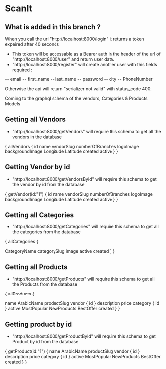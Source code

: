 # ScanIt

## What is added in this branch ?

When you call the url "http://localhost:8000/login" it returns a token expeired after 40 seconds
- This token will be accessable as a Bearer auth in the header of the url of "http://localhost:8000/user" and return user data.
- "http://localhost:8000/register" will create another user with this fields required :

-- email
-- first_name
-- last_name
-- password
-- city
-- PhoneNumber

Otherwise the api will return "serializer not valid" with status_code 400.


Coming to the graphql schema of the vendors, Categories & Products Models 

## Getting all Vendors
- "http://localhost:8000/getVendors" will require this schema to get all the vendors in the database 

{
allVendors {
id
name
vendorSlug
numberOfBranches
logoImage
backgroundImage
Longitude
Latitude
created
active
}
}

## Getting Vendor by id
- "http://localhost:8000/getVendorsById" will require this schema to get the vendor by id from the database

{
getVendor(id:"1") {
id
name
vendorSlug
numberOfBranches
logoImage
backgroundImage
Longitude
Latitude
created
active
}
}


## Getting all Categories
- "http://localhost:8000/getCategories" will require this schema to get all the categories from the database

{
allCategories {

CategoryName
categorySlug
image
active
created
}
}

## Getting all Products
- "http://localhost:8000/getProducts" will require this schema to get all the Products from the database

{
allProducts {

name
ArabicName
productSlug
vendor {
  id
}
description
price
category {
  id
}
active
MostPopular
NewProducts
BestOffer
created
}
}



## Getting product by id
- "http://localhost:8000/getProductById" will require this schema to get Product by id from the database

{
getProduct(id:"1") {
name
ArabicName
productSlug
vendor {
  id
}
description
price
category {
  id
}
active
MostPopular
NewProducts
BestOffer
created
}
}
